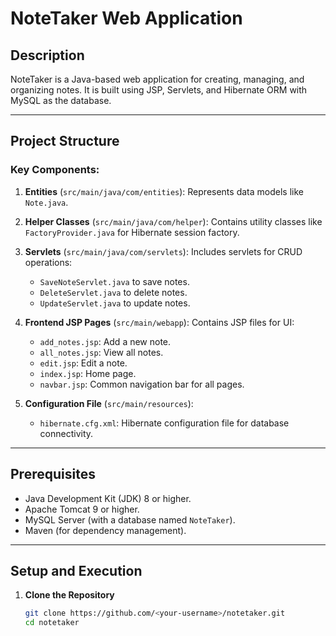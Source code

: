 # NoteTaker Web Application

## Description
NoteTaker is a Java-based web application for creating, managing, and organizing notes. It is built using JSP, Servlets, and Hibernate ORM with MySQL as the database.

---

## Project Structure
### Key Components:
1. **Entities** (`src/main/java/com/entities`): Represents data models like `Note.java`.
2. **Helper Classes** (`src/main/java/com/helper`): Contains utility classes like `FactoryProvider.java` for Hibernate session factory.
3. **Servlets** (`src/main/java/com/servlets`): Includes servlets for CRUD operations:
    - `SaveNoteServlet.java` to save notes.
    - `DeleteServlet.java` to delete notes.
    - `UpdateServlet.java` to update notes.
4. **Frontend JSP Pages** (`src/main/webapp`): Contains JSP files for UI:
    - `add_notes.jsp`: Add a new note.
    - `all_notes.jsp`: View all notes.
    - `edit.jsp`: Edit a note.
    - `index.jsp`: Home page.
    - `navbar.jsp`: Common navigation bar for all pages.

5. **Configuration File** (`src/main/resources`):
    - `hibernate.cfg.xml`: Hibernate configuration file for database connectivity.

---

## Prerequisites
- Java Development Kit (JDK) 8 or higher.
- Apache Tomcat 9 or higher.
- MySQL Server (with a database named `NoteTaker`).
- Maven (for dependency management).

---

## Setup and Execution
1. **Clone the Repository**
   ```bash
   git clone https://github.com/<your-username>/notetaker.git
   cd notetaker
